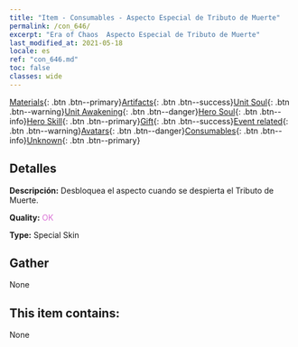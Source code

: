 ```yaml
---
title: "Item - Consumables - Aspecto Especial de Tributo de Muerte"
permalink: /con_646/
excerpt: "Era of Chaos  Aspecto Especial de Tributo de Muerte"
last_modified_at: 2021-05-18
locale: es
ref: "con_646.md"
toc: false
classes: wide
---
```

 [Materials](/ItemsES/){: .btn .btn--primary}[Artifacts](/ItemsES/Artifacts/){: .btn .btn--success}[Unit Soul](/ItemsES/UnitSoul/){: .btn .btn--warning}[Unit Awakening](/ItemsES/UnitAwakening/){: .btn .btn--danger}[Hero Soul](/ItemsES/HeroSoul/){: .btn .btn--info}[Hero Skill](/ItemsES/HeroSkill/){: .btn .btn--primary}[Gift](/ItemsES/Gift/){: .btn .btn--success}[Event related](/ItemsES/Events/){: .btn .btn--warning}[Avatars](/ItemsES/Avatars/){: .btn .btn--danger}[Consumables](/ItemsES/Consumables/){: .btn .btn--info}[Unknown](/ItemsES/Unknown/){: .btn .btn--primary}

## Detalles
 **Descripción:** Desbloquea el aspecto cuando se despierta el Tributo de Muerte.

 **Quality:** <span style="color: #DA70D6">OK</span>

 **Type:** Special Skin

## Gather

  None

## This item contains:

  None

